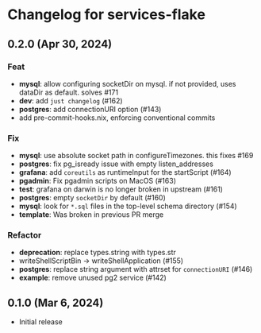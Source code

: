 # Changelog for services-flake

## 0.2.0 (Apr 30, 2024)

### Feat

- **mysql**: allow configuring socketDir on mysql. if not provided, uses dataDir as default. solves #171
- **dev**: add `just changelog` (#162)
- **postgres**: add connectionURI option (#143)
- add pre-commit-hooks.nix, enforcing conventional commits

### Fix

- **mysql**: use absolute socket path in configureTimezones. this fixes #169
- **postgres**: fix pg_isready issue with empty listen_addresses
- **grafana**: add `coreutils` as runtimeInput for the startScript (#164)
- **pgadmin**: Fix pgadmin scripts on MacOS (#163)
- **test**: grafana on darwin is no longer broken in upstream (#161)
- **postgres**: empty `socketDir` by default (#160)
- **mysql**: look for `*.sql` files in the top-level schema directory (#154)
- **template**: Was broken in previous PR merge

### Refactor

- **deprecation**: replace types.string with types.str
- writeShellScriptBin -> writeShellApplication (#155)
- **postgres**: replace string argument with attrset for `connectionURI` (#146)
- **example**: remove unused pg2 service (#142)

## 0.1.0 (Mar 6, 2024)

- Initial release
